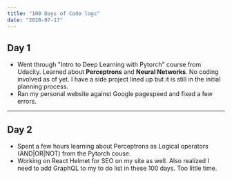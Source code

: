 ```yaml
---
title: "100 Days of Code logs"
date: "2020-07-17"
---
```


## Day 1

- Went through "Intro to Deep Learning with Pytorch" course from Udacity. Learned about **Perceptrons** and **Neural Networks**. No coding involved as of yet. I have a side project lined up but it is still in the initial planning process. 
- Ran my personal website against Google pagespeed and fixed a few errors.

<hr />

## Day 2

-  Spent a few hours learning about Perceptrons as Logical operators (AND|OR|NOT) from the Pytorch couse.
- Working on React Helmet for SEO on my site as well. 
Also realized I need to add GraphQL to my to do list in these 100 days. Too little time.